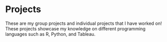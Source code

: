 # Projects
These are my group projects and individual projects that I have worked on! These projects showcase my knowledge on different programming languages such as R, Python, and Tableau. 
